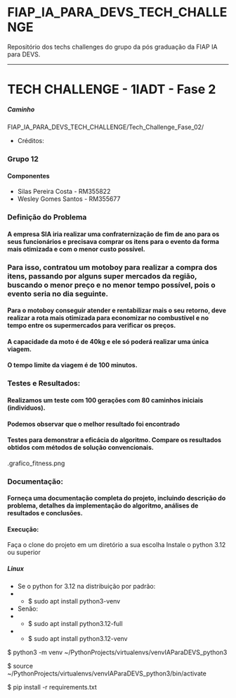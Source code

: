 # FIAP_IA_PARA_DEVS_TECH_CHALLENGE
Repositório dos techs challenges do grupo da pós graduação da FIAP IA para DEVS.

****
# TECH CHALLENGE - 1IADT - Fase 2
##### Caminho
FIAP_IA_PARA_DEVS_TECH_CHALLENGE/Tech_Challenge_Fase_02/

* Créditos:


### Grupo 12
#### Componentes
* Silas Pereira Costa - RM355822
* Wesley Gomes Santos - RM355677

### Definição do Problema

#### A empresa SIA iria realizar uma confraternização de fim de ano para os seus funcionários e precisava comprar os itens para o evento da forma mais otimizada e com o menor custo possível. 
### Para isso, contratou um motoboy para realizar a compra dos itens, passando por alguns super mercados da região, buscando o menor preço e no menor tempo possível, pois o evento seria no dia seguinte. 
#### Para o motoboy conseguir atender e rentabilizar mais o seu retorno, deve realizar a rota mais otimizada para economizar no combustível e no tempo entre os supermercados para verificar os preços.
#### A capacidade da moto é de 40kg e ele só poderá realizar uma única viagem.
#### O tempo limite da viagem é de 100 minutos.

### Testes e Resultados: 

#### Realizamos um teste com 100 gerações com 80 caminhos iniciais (indivíduos).
#### Podemos observar que o melhor resultado foi encontrado 
#### Testes para demonstrar a eficácia do algoritmo. Compare os resultados obtidos com métodos de solução convencionais.

.grafico_fitness.png

### Documentação: 

#### Forneça uma documentação completa do projeto, incluindo descrição do problema, detalhes da implementação do algoritmo, análises de resultados e conclusões.


#### Execução:
Faça o clone do projeto em um diretório a sua escolha
Instale o python 3.12 ou superior

##### Linux 
* Se o python for 3.12 na distribuição por padrão:
* * $ sudo apt install python3-venv 
* Senão:
* * $ sudo apt install python3.12-full
* * $ sudo apt install python3.12-venv

$ python3 -m venv ~/PythonProjects/virtualenvs/venvIAParaDEVS_python3

$ source ~/PythonProjects/virtualenvs/venvIAParaDEVS_python3/bin/activate

$ pip install -r requirements.txt